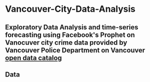 # Vancouver-City-Data-Analysis

## Exploratory Data Analysis and time-series forecasting using Facebook's Prophet on Vanocuver city crime data provided by Vancouver Police Department on Vancouver [open data catalog](https://geodash.vpd.ca/)

## Data 
